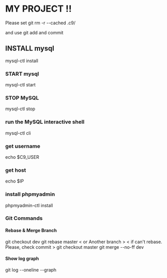 # MY PROJECT !!

Please set
git rm -r --cached .c9/

and use git add and commit

## INSTALL mysql

mysql-ctl install
### START mysql
mysql-ctl start
### STOP MySQL
mysql-ctl stop
### run the MySQL interactive shell
mysql-ctl cli
### get username
echo $C9_USER
### get host
echo $IP
### install phpmyadmin
phpmyadmin-ctl install
### Git Commands

#### Rebase & Merge Branch
git checkout dev
git rebase master < or Another branch > < if can't rebase. Please, check commit >
git checkout master
git merge --no-ff dev 

#### Show log graph
git log --oneline --graph
